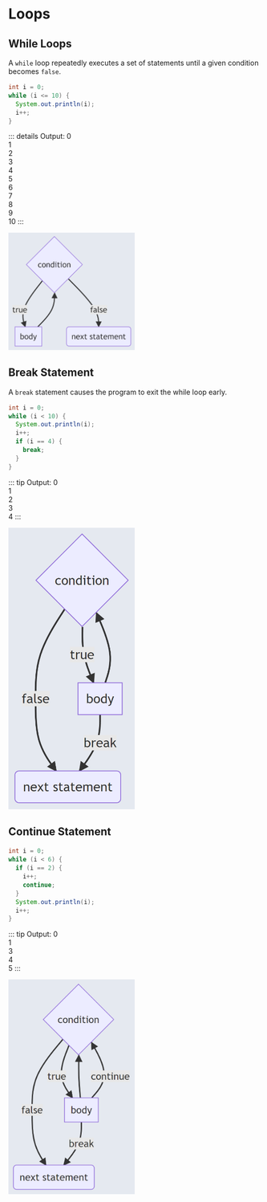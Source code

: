 # Loops

## While Loops
A `while` loop repeatedly executes a set of statements until a given condition becomes `false`.

```java
int i = 0;
while (i <= 10) {
  System.out.println(i);
  i++;
}
```

::: details Output:
0  
1  
2  
3  
4  
5  
6  
7  
8  
9  
10
:::

<img src="https://raw.githubusercontent.com/Jellyfish4654/juniorjellies/main/docs/assets/while.PNG" style="width:50%;height:50%;"> 

## Break Statement

A `break` statement causes the program to exit the while loop early.

```java
int i = 0;
while (i < 10) {
  System.out.println(i);
  i++;
  if (i == 4) {
    break;
  }
}
```

::: tip Output:
0  
1  
2  
3  
4
:::

<img src="https://raw.githubusercontent.com/Jellyfish4654/juniorjellies/main/docs/assets/break.PNG" style="width:50%;height:50%;"> 

## Continue Statement

```java
int i = 0;
while (i < 6) {
  if (i == 2) {
    i++;
    continue;
  }
  System.out.println(i);
  i++;
}
```

::: tip Output:
0  
1  
3  
4  
5
:::

<img src="https://raw.githubusercontent.com/Jellyfish4654/juniorjellies/main/docs/assets/continue.PNG" style="width:50%;height:50%;"> 